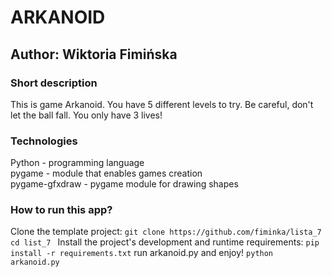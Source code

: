 # ARKANOID
## Author: Wiktoria Fimińska
### Short description
This is game Arkanoid. You have 5 different levels to try. Be careful, don't let the ball fall. You only have 3 lives!

### Technologies
Python - programming language\
pygame - module that enables games creation\
pygame-gfxdraw - pygame module for drawing shapes

### How to run this app?
Clone the template project: 
`git clone https://github.com/fiminka/lista_7 ` 
`cd list_7 `
Install the project's development and runtime requirements: 
`pip install -r requirements.txt`
run arkanoid.py and enjoy! `python arkanoid.py`
